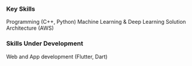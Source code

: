 ### Key Skills
Programming (C++, Python)
Machine Learning & Deep Learning
Solution Architecture (AWS)  

### Skills Under Development
Web and App development (Flutter, Dart)
